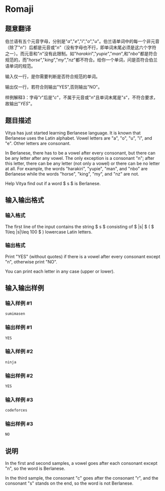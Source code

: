 # Romaji

## 题意翻译

伯兰语有五个元音字母，分别是"$a$","$e$","$i$","$o$","$u$"。伯兰语单词中的每一个非元音（除了"$n$"）后都是元音或"$n$"（没有字母也不行，即单词末尾必须是这六个字符之一）。而元音和"$n$"没有此限制。如"$harakiri$","$yupie$","$man$",和"$nbo$"都是符合规范的，而"$horse$","$king$","$my$","$nz$"都不符合。给你一个单词，问是否符合伯兰语单词的规范。

输入仅一行，是你需要判断是否符合规范的单词。

输出仅一行，若符合则输出"YES",否则输出"NO"。

样例解释3：字母"$r$"后是"$c$"，不属于元音或"$n$"且单词末尾是"$s$"，不符合要求，故输出"$YES$"。

## 题目描述

Vitya has just started learning Berlanese language. It is known that Berlanese uses the Latin alphabet. Vowel letters are "a", "o", "u", "i", and "e". Other letters are consonant.

In Berlanese, there has to be a vowel after every consonant, but there can be any letter after any vowel. The only exception is a consonant "n"; after this letter, there can be any letter (not only a vowel) or there can be no letter at all. For example, the words "harakiri", "yupie", "man", and "nbo" are Berlanese while the words "horse", "king", "my", and "nz" are not.

Help Vitya find out if a word $ s $ is Berlanese.

## 输入输出格式

### 输入格式

The first line of the input contains the string $ s $ consisting of $ |s| $ ( $ 1\leq |s|\leq 100 $ ) lowercase Latin letters.

### 输出格式

Print "YES" (without quotes) if there is a vowel after every consonant except "n", otherwise print "NO".

You can print each letter in any case (upper or lower).

## 输入输出样例

### 输入样例 #1

```cpp
sumimasen

```
### 输出样例 #1

```cpp
YES

```
### 输入样例 #2

```cpp
ninja

```
### 输出样例 #2

```cpp
YES

```
### 输入样例 #3

```cpp
codeforces

```
### 输出样例 #3

```cpp
NO

```
## 说明

In the first and second samples, a vowel goes after each consonant except "n", so the word is Berlanese.

In the third sample, the consonant "c" goes after the consonant "r", and the consonant "s" stands on the end, so the word is not Berlanese.

